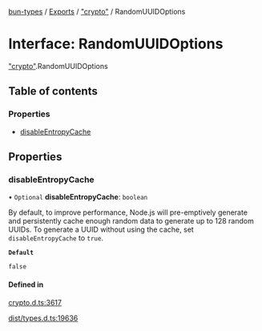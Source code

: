 [bun-types](../README.md) / [Exports](../modules.md) / ["crypto"](../modules/crypto_.md) / RandomUUIDOptions

# Interface: RandomUUIDOptions

["crypto"](../modules/crypto_.md).RandomUUIDOptions

## Table of contents

### Properties

- [disableEntropyCache](crypto_.RandomUUIDOptions.md#disableentropycache)

## Properties

### disableEntropyCache

• `Optional` **disableEntropyCache**: `boolean`

By default, to improve performance,
Node.js will pre-emptively generate and persistently cache enough
random data to generate up to 128 random UUIDs. To generate a UUID
without using the cache, set `disableEntropyCache` to `true`.

**`Default`**

`false`

#### Defined in

[crypto.d.ts:3617](https://github.com/valgaze/bun-types/blob/5e53f27/crypto.d.ts#L3617)

[dist/types.d.ts:19636](https://github.com/valgaze/bun-types/blob/5e53f27/dist/types.d.ts#L19636)
